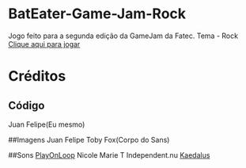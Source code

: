 # BatEater-Game-Jam-Rock
Jogo feito para a segunda edição da GameJam da Fatec. Tema - Rock
[Clique aqui para jogar](https://juanfelipemm.itch.io/the-bat-eater)

# Créditos
## Código
Juan Felipe(Eu mesmo)

##Imagens
Juan Felipe
Toby Fox(Corpo do Sans)

##Sons
[PlayOnLoop](Playonloop.com)
Nicole Marie T
Independent.nu
[Kaedalus](kaedalus.com)